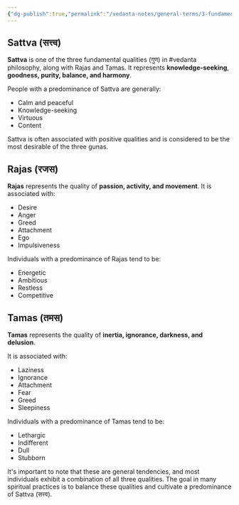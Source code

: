 ```yaml
---
{"dg-publish":true,"permalink":"/vedanta-notes/general-terms/3-fundamental-qualities/"}
---
```


## Sattva (सत्त्व)

**Sattva** is one of the three fundamental qualities (गुण) in #vedanta  philosophy, along with Rajas and Tamas. It represents **knowledge-seeking**, **goodness, purity, balance, and harmony**.

People with a predominance of Sattva are generally:

- Calm and peaceful
- Knowledge-seeking
- Virtuous
- Content

Sattva is often associated with positive qualities and is considered to be the most desirable of the three gunas.

## Rajas (रजस)

**Rajas** represents the quality of **passion, activity, and movement**. It is associated with:

- Desire
- Anger
- Greed
- Attachment
- Ego
- Impulsiveness

Individuals with a predominance of Rajas tend to be:

- Energetic
- Ambitious
- Restless
- Competitive

## Tamas (तमस)

**Tamas** represents the quality of **inertia, ignorance, darkness, and delusion**. 

It is associated with:
- Laziness
- Ignorance
- Attachment
- Fear
- Greed
- Sleepiness

Individuals with a predominance of Tamas tend to be:
- Lethargic
- Indifferent
- Dull
- Stubborn

It's important to note that these are general tendencies, and most individuals exhibit a combination of all three qualities. The goal in many spiritual practices is to balance these qualities and cultivate a predominance of Sattva (सत्त्व).